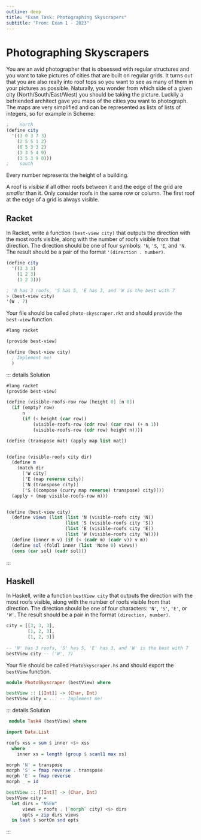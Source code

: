 ```yaml
---
outline: deep
title: "Exam Task: Photographing Skyscrapers"
subtitle: "From: Exam 1 - 2023"
---
```


# Photographing Skyscrapers

You are an avid photographer that is obsessed with regular structures and you want to take pictures
of cities that are built on regular grids. It turns out that you are also really into roof tops so
you want to see as many of them in your pictures as possible. Naturally, you wonder from which side
of a given city (North/South/East/West) you should be taking the picture. Luckily a befriended
architect gave you maps of the cities you want to photograph. The maps are very simplified and can
be represented as lists of lists of integers, so for example in Scheme:

```scheme
;    north
(define city
  '((3 0 3 7 3)
    (2 5 5 1 2) 
    (6 5 3 3 2)
    (3 3 5 4 9)
    (3 5 3 9 0)))
;    south
```
Every number represents the height of a building.

A roof is *visible* if all other roofs between it and the edge of the grid are *smaller* than it.
Only consider roofs in the same row or column. The first roof at the edge of a grid is always
visible.


## Racket

In Racket, write a function `(best-view city)` that outputs the direction with the most roofs
visible, along with the number of roofs visible from that direction. The direction should be one of
four symbols: `'N`, `'S`, `'E`, and `'N`. The result should be a pair of the format
`'(direction . number)`.

```scheme
(define city
  '((3 3 3)
    (1 2 3)
    (1 2 3)))

; 'N has 3 roofs, 'S has 5, 'E has 3, and 'W is the best with 7
> (best-view city)
'(W . 7)
```

Your file should be called `photo-skyscraper.rkt` and should `provide` the `best-view` function.
```scheme
#lang racket

(provide best-view)

(define (best-view city)
  ; Implement me!
  )
```

::: details Solution
```scheme
#lang racket
(provide best-view)

(define (visible-roofs-row row [height 0] [n 0])
  (if (empty? row)
      n
      (if (< height (car row))
          (visible-roofs-row (cdr row) (car row) (+ n 1))
          (visible-roofs-row (cdr row) height n))))

(define (transpose mat) (apply map list mat))


(define (visible-roofs city dir)
  (define m
    (match dir
      ['W city]
      ['E (map reverse city)]
      ['N (transpose city)]
      ['S ((compose (curry map reverse) transpose) city)]))
  (apply + (map visible-roofs-row m)))


(define (best-view city)
  (define views (list (list 'N (visible-roofs city 'N))
                      (list 'S (visible-roofs city 'S))
                      (list 'E (visible-roofs city 'E))
                      (list 'W (visible-roofs city 'W))))
  (define (inner m v) (if (< (cadr m) (cadr v)) v m))
  (define sol (foldl inner (list 'None 0) views))
  (cons (car sol) (cadr sol)))
```
:::



## Haskell

In Haskell, write a function `bestView city` that outputs the direction with the most roofs visible,
along with the number of roofs visible from that direction. The direction should be one of four
characters: `'N'`, `'S'`, `'E'`, or `'W'`. The result should be a pair in the format `(direction,
number)`.

```haskell
city = [[3, 3, 3],
        [1, 2, 3],
        [1, 2, 3]]
        
-- 'N' has 3 roofs, 'S' has 5, 'E' has 3, and 'W' is the best with 7
bestView city -- ('W', 7)
```

Your file should be called `PhotoSkyscraper.hs` and should export the `bestView` function.
```haskell
module PhotoSkyscraper (bestView) where

bestView :: [[Int]] -> (Char, Int)
bestView city = ... -- Implement me!
```

::: details Solution
```haskell
 module Task4 (bestView) where

import Data.List

roofs xss = sum $ inner <$> xss 
  where
    inner xs = length (group $ scanl1 max xs)

morph 'N' = transpose
morph 'S' = fmap reverse . transpose
morph 'E' = fmap reverse
morph _ = id

bestView :: [[Int]] -> (Char, Int)
bestView city = 
  let dirs = "NSEW"
      views = roofs . (`morph` city) <$> dirs
      opts = zip dirs views
  in last $ sortOn snd opts
```
:::
